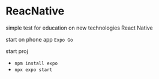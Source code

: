 # ReacNative
simple test for education on new technologies React Native

start
on phone app `Expo Go`

start proj
- `npm install expo`
- `npx expo start`
